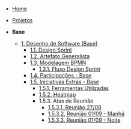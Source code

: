 <!-- docs/_sidebar.md -->

- [Home](/)
- [Projetos](/Projeto/Projeto.md)

- **Base**
  - [1. Desenho de Software (Base)](/Base/1.Base.md)
    - [1.1. Design Sprint](/Base/1.1.DesignSprint.md)
    - [1.2. Artefato Generalista](/Base/1.2.ArtefatoGeneralista.md)
    - [1.3. Modelagem BPMN](/Base/bpmn/1.3.ModelagemBPMN.md)
      - [1.3.1. Fluxo Design Sprint](/Base/bpmn/1.3.2.FluxoDS.md)
    - [1.4. Participações - Base](/Base/1.4.ParticipacoesBase.md)
    - [1.5. Iniciativas Extras - Base](/Base/1.5.IniciativasExtras.md)
      - [1.5.1. Ferramentas Utilizadas](/Base/iniciativasExtras/1.5.1.FerramentasUtilizadas.md)
      - [1.5.2. Heatmap](/Base/iniciativasExtras/1.5.2.Heatmap.md)
      - 1.5.3. Atas de Reunião
        - [1.5.3.1. Reunião 27/08](/Base/iniciativasExtras/atas/reuniao-27-08.md)
        - [1.5.3.2. Reunião 01/09 - Manhã](/Base/iniciativasExtras/atas/reuniao-01-09-manha.md)
        - [1.5.3.3. Reunião 01/09 - Noite](/Base/iniciativasExtras/atas/reuniao-01-09-noite.md)
